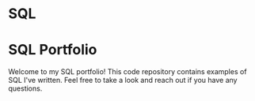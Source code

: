 # SQL
# SQL Portfolio 
Welcome to my SQL portfolio! This code repository contains examples of SQL I've written. Feel free to take a look and reach out if you have any questions.
